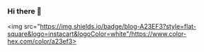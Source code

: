 ### Hi there 👋

<img src="https://img.shields.io/badge/blog-A23EF3?style=flat-square&logo=instacart&logoColor=white"/https://www.color-hex.com/color/a23ef3>
